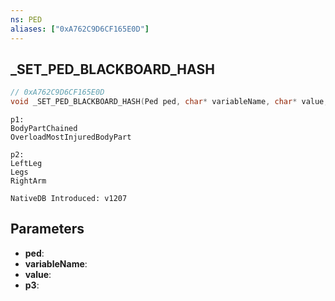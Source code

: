 ```yaml
---
ns: PED
aliases: ["0xA762C9D6CF165E0D"]
---
```

## _SET_PED_BLACKBOARD_HASH

```c
// 0xA762C9D6CF165E0D
void _SET_PED_BLACKBOARD_HASH(Ped ped, char* variableName, char* value, int p3);
```

```
p1:
BodyPartChained
OverloadMostInjuredBodyPart

p2:
LeftLeg
Legs
RightArm

NativeDB Introduced: v1207
```

## Parameters
* **ped**:
* **variableName**:
* **value**:
* **p3**:
